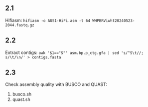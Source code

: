 ## 2.1 

Hifiasm:
`hifiasm -o AUS1-HiFi.asm -t 64 WHPBRViwht20240523-2044.fastq.gz`

## 2.2

Extract contigs:
`awk '$1=="S"' asm.bp.p_ctg.gfa | sed 's/^S\t//; s/\t/\n/' > contigs.fasta`

## 2.3

Check assembly quality with BUSCO and QUAST:

1. busco.sh
2. quast.sh

